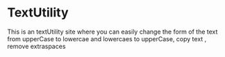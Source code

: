 # TextUtility
This is an textUtility site where you can easily change the form of the text from upperCase to lowercae and lowercaes to upperCase, copy text , remove extraspaces
